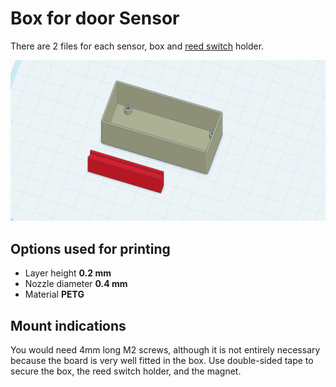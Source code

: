 # Box for door Sensor
There are 2 files for each sensor, box and [reed switch](https://www.explainthatstuff.com/howreedswitcheswork.html) holder.

![Pieces Preview](Wireless_Door_Sensor_3D_Printed_box.png)

## Options used for printing
- Layer height __0.2 mm__
- Nozzle diameter __0.4 mm__
- Material __PETG__

## Mount indications

You would need 4mm long M2 screws, although it is not entirely necessary because the board is very well fitted in the box. Use double-sided tape to secure the box, the reed switch holder, and the magnet.

